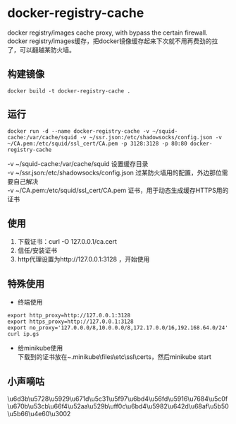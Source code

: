 # docker-registry-cache
docker registry/images cache proxy, with bypass the certain firewall.  
docker registry/images缓存，把docker镜像缓存起来下次就不用再费劲的拉了，可以翻越某防火墙。
## 构建镜像
```
docker build -t docker-registry-cache .
```

## 运行
```
docker run -d --name docker-registry-cache -v ~/squid-cache:/var/cache/squid -v ~/ssr.json:/etc/shadowsocks/config.json -v ~/CA.pem:/etc/squid/ssl_cert/CA.pem -p 3128:3128 -p 80:80 docker-registry-cache
```
-v ~/squid-cache:/var/cache/squid            设置缓存目录  
-v ~/ssr.json:/etc/shadowsocks/config.json   过某防火墙用的配置，外边那位需要自己解决  
-v ~/CA.pem:/etc/squid/ssl_cert/CA.pem       证书，用于动态生成缓存HTTPS用的证书  

## 使用
1. 下载证书：curl -O 127.0.0.1/ca.cert
2. 信任/安装证书
3. http代理设置为http://127.0.0.1:3128 ，开始使用

## 特殊使用
- 终端使用
```
export http_proxy=http://127.0.0.1:3128
export https_proxy=http://127.0.0.1:3128
export no_proxy='127.0.0.0/8,10.0.0.0/8,172.17.0.0/16,192.168.64.0/24'
curl ip.gs
```
- 给minikube使用  
下载到的证书放在~\.minikube\files\etc\ssl\certs，然后minikube start

## 小声嘀咕
\u6d3b\u5728\u5929\u671d\u5c31\u5f97\u6bd4\u56fd\u5916\u7684\u5c0f\u670b\u53cb\u66f4\u52aa\u529b\uff0c\u6bd4\u5982\u642d\u68af\u5b50\u5b66\u4e60\u3002
